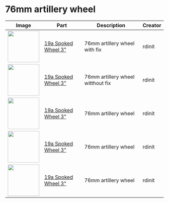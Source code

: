 # 76mm artillery wheel

Image | Part | Description | Creator
----- | ---- | ----------- | -------
[<img src="images/with_fix.jpg" width="100">](stl/artillery_wheel_76mm_fix.stl) | [19a Spoked Wheel 3"](stl/artillery_wheel_76mm_fix.stl) | 76mm artillery wheel with fix | rdinit
[<img src="images/without_fix.jpg" width="100">](stl/artillery_wheel_76mm_no_fix.stl) | [19a Spoked Wheel 3"](stl/artillery_wheel_76mm_no_fix.stl) | 76mm artillery wheel witthout fix | rdinit
[<img src="images/artillery_wheel_76mm.jpg" width="100">](images/artillery_wheel_76mm.jpg) | [19a Spoked Wheel 3"](stl/artillery_wheel_76mm_no_fix.stl) | 76mm artillery wheel | rdinit
[<img src="images/artillery_wheel_76mm_draw.jpg" width="100">](images/artillery_wheel_76mm_draw.jpg) | [19a Spoked Wheel 3"](stl/artillery_wheel_76mm_fix.stl) | 76mm artillery wheel | rdinit
[<img src="images/artillery_wheel_76mm_print_6.jpg" width="100">](images/artillery_wheel_76mm_print_6.jpg) | [19a Spoked Wheel 3"](stl/artillery_wheel_76mm_no_fix.stl) | 76mm artillery wheel | rdinit